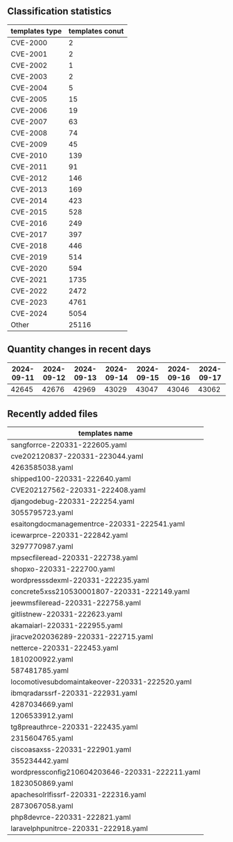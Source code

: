 ## Classification statistics
| templates type | templates conut | 
| --- | --- |
| CVE-2000 | 2 |
| CVE-2001 | 2 |
| CVE-2002 | 1 |
| CVE-2003 | 2 |
| CVE-2004 | 5 |
| CVE-2005 | 15 |
| CVE-2006 | 19 |
| CVE-2007 | 63 |
| CVE-2008 | 74 |
| CVE-2009 | 45 |
| CVE-2010 | 139 |
| CVE-2011 | 91 |
| CVE-2012 | 146 |
| CVE-2013 | 169 |
| CVE-2014 | 423 |
| CVE-2015 | 528 |
| CVE-2016 | 249 |
| CVE-2017 | 397 |
| CVE-2018 | 446 |
| CVE-2019 | 514 |
| CVE-2020 | 594 |
| CVE-2021 | 1735 |
| CVE-2022 | 2472 |
| CVE-2023 | 4761 |
| CVE-2024 | 5054 |
| Other | 25116 |
## Quantity changes in recent days
|2024-09-11 | 2024-09-12 | 2024-09-13 | 2024-09-14 | 2024-09-15 | 2024-09-16 | 2024-09-17|
|--- | ------ | ------ | ------ | ------ | ------ | ---|
|42645 | 42676 | 42969 | 43029 | 43047 | 43046 | 43062|
## Recently added files
| templates name | 
| --- |
| sangforrce-220331-222605.yaml |
| cve202120837-220331-223044.yaml |
| 4263585038.yaml |
| shipped100-220331-222640.yaml |
| CVE202127562-220331-222408.yaml |
| djangodebug-220331-222254.yaml |
| 3055795723.yaml |
| esaitongdocmanagementrce-220331-222541.yaml |
| icewarprce-220331-222842.yaml |
| 3297770987.yaml |
| mpsecfileread-220331-222738.yaml |
| shopxo-220331-222700.yaml |
| wordpresssdexml-220331-222235.yaml |
| concrete5xss210530001807-220331-222149.yaml |
| jeewmsfileread-220331-222758.yaml |
| gitlistnew-220331-222623.yaml |
| akamaiarl-220331-222955.yaml |
| jiracve202036289-220331-222715.yaml |
| netterce-220331-222453.yaml |
| 1810200922.yaml |
| 587481785.yaml |
| locomotivesubdomaintakeover-220331-222520.yaml |
| ibmqradarssrf-220331-222931.yaml |
| 4287034669.yaml |
| 1206533912.yaml |
| tg8preauthrce-220331-222435.yaml |
| 2315604765.yaml |
| ciscoasaxss-220331-222901.yaml |
| 355234442.yaml |
| wordpressconfig210604203646-220331-222211.yaml |
| 1823050869.yaml |
| apachesolrlfissrf-220331-222316.yaml |
| 2873067058.yaml |
| php8devrce-220331-222821.yaml |
| laravelphpunitrce-220331-222918.yaml |
